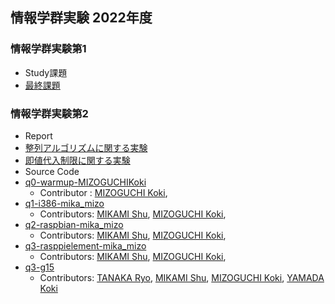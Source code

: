 ## 情報学群実験 2022年度
### 情報学群実験第1
- Study課題
- [最終課題](https://github.com/MIZOGUCHIKoki/Programming-Lab/tree/main/PL1_2022/Minesweeper)
### 情報学群実験第2
- Report
- [整列アルゴリズムに関する実験](https://github.com/MIZOGUCHIKoki/Programming-Lab/tree/main/PL2_2022/i386_sort)
- [即値代入制限に関する実験](https://github.com/MIZOGUCHIKoki/Programming-Lab/tree/main/PL2_2022/arm_register)
- Source Code
- [q0-warmup-MIZOGUCHIKoki](https://github.com/MIZOGUCHIKoki/q0-warmup-MIZOGUCHIKoki.git)
    - Contributor : [MIZOGUCHI Koki](https://github.com/MIZOGUCHIKoki),
- [q1-i386-mika_mizo](https://github.com/MIZOGUCHIKoki/q1-i386-mika_mizo.git)
    - Contributors: [MIKAMI Shu](https://github.com/MikamiShu), [MIZOGUCHI Koki](https://github.com/MIZOGUCHIKoki),
- [q2-raspbian-mika_mizo](https://github.com/MIZOGUCHIKoki/q2-raspbian-mika_mizo.git)
    - Contributors: [MIKAMI Shu](https://github.com/MikamiShu), [MIZOGUCHI Koki](https://github.com/MIZOGUCHIKoki),
- [q3-rasppielement-mika_mizo](https://github.com/MIZOGUCHIKoki/q3-rasppielement-mika_mizo.git)
    - Contributors: [MIKAMI Shu](https://github.com/MikamiShu), [MIZOGUCHI Koki](https://github.com/MIZOGUCHIKoki),
- [q3-g15](https://github.com/MIZOGUCHIKoki/g3-g15.git)
    - Contributors: [TANAKA Ryo](https://github.com/tanakaryo341), [MIKAMI Shu](https://github.com/MikamiShu), [MIZOGUCHI Koki](https://github.com/MIZOGUCHIKoki), [YAMADA Koki](https://github.com/1250382KoukiYamada)
